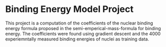 # Binding Energy Model Project
 This project is a computation of the coefficients of the nuclear binding energy formula proposed in the semi-emperical-mass-formula for binding energy. The coefficients were found using gradient descent and the 4000 experiemntally measured binding energies of nuclei as training data. 
